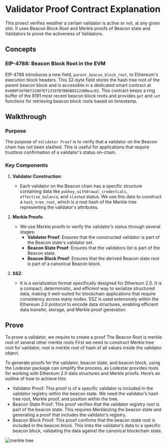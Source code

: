 # Validator Proof Contract Explanation

This proect verifies weather a certain validator is active or not, at any given slot. It uses Beacon Block Root and Merkle proofs of Beacon state and Validators to prove the activeness of Validators.

## Concepts

### EIP-4788: Beacon Block Root in the EVM

EIP-4788 introduces a new field, `parent_beacon_block_root`, to Ethereum's execution block headers. This 32-byte field stores the hash tree root of the parent beacon block and is accessible in a dedicated smart contract at `0x000F3df6D732807Ef1319fB7B8bB8522d0Beac02`. This contract keeps a ring buffer of the 8191 most recent beacon block roots and provides `get` and `set` functions for retrieving beacon block roots based on timestamp.


## Walkthrough

### Purpose

The purpose of `Validator Proof` is to verify that a validator on the Beacon chain has not been slashed. This is useful for applications that require trustless confirmation of a validator's status on-chain.

### Key Components

1. **Validator Construction**:
   - Each validator on the Beacon chain has a specific structure containing data like `pubkey`, `withdrawal_credentials`, `effective_balance`, and `slashed` status. We use this data to construct a `hash_tree_root`, which is a root hash of the Merkle tree representing the validator's attributes.
   
2. **Merkle Proofs**:
   - We use Merkle proofs to verify the validator’s status through several stages:
     - **Validator Proof**: Ensures that the constructed validator is part of the Beacon state's validator set.
     - **Beacon State Proof**: Ensures that the validators list is part of the Beacon state.
     - **Beacon Block Proof**: Ensures that the derived Beacon state root is part of a canonical Beacon block.

3. **SSZ**:
    - It is a serialization format specifically designed for Ethereum 2.0. It is a compact, deterministic, and efficient way to serialize structured data, making it well-suited for blockchain applications that require consistency across many nodes. SSZ is used extensively within the Ethereum 2.0 protocol to encode data structures, enabling efficient data transfer, storage, and Merkle proof generation.

## Prove

To prove a validator, we require to create a proof
The Beacon Root is merkle root of several other merkle roots
First we need to construct Merkle tree root for validator, root is merkle root of hash of all values inside the validator object.

To generate proofs for the validator, beacon state, and beacon block, using the Lodestar package can simplify the process, as Lodestar provides tools for working with Ethereum 2.0 data structures and Merkle proofs. Here’s an outline of how to achieve this:

- Validator Proof: This proof is of a specific validator is included in the validator registry within the beacon state. We need the validator’s hash tree root, Merkle proof, and position within the tree.
- Beacon State Proof: This proof verifies that the validator registry root is part of the beacon state. This requires Merkleizing the beacon state and generating a proof that includes the validator’s registry.
- Beacon Block Proof: This proof confirms that the beacon state root is included in the beacon block. This links the validator’s data to a specific beacon block, validating the data against the canonical blockchain state.

![merkle tree](https://raw.githubusercontent.com/auralshin/berachain-task-repo/main/image.png)
